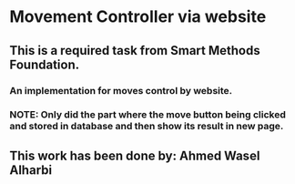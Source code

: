 # Movement Controller via website

## This is a required task from Smart Methods Foundation.

### An implementation for moves control by website.
### NOTE: Only did the part where the move button being clicked and stored in database and then show its result in new page.

## This work has been done by: Ahmed Wasel Alharbi
